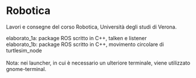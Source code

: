 # Robotica
Lavori e consegne del corso Robotica, Università degli studi di Verona.

elaborato_1a: package ROS scritto in C++, talken e listener<br />
elaborato_1b: package ROS scritto in C++, movimento circolare di turtlesim_node<br />
<br />
Nota: nei launcher, in cui è necessario un ulteriore terminale, viene utilizzato gnome-terminal.